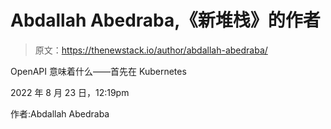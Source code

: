 # Abdallah Abedraba,《新堆栈》的作者

> 原文：<https://thenewstack.io/author/abdallah-abedraba/>

OpenAPI 意味着什么——首先在 Kubernetes

2022 年 8 月 23 日，12:19pm

作者:Abdallah Abedraba